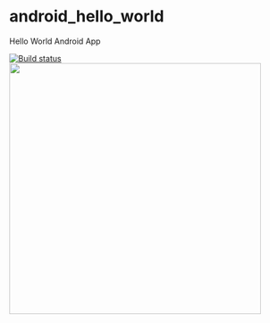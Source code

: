 android_hello_world
===================

Hello World Android App

[![Build status](https://build.appcenter.ms/v0.1/apps/43635395-1a99-44f3-a37d-77244106cd7b/branches/master/badge)](https://appcenter.ms)
<img src="http://i.imgur.com/dio0DXF.png" width="450" />



